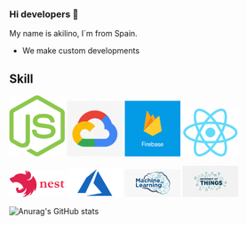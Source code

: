 ### Hi developers 👋

My name is akilino, I´m from Spain.


- We make custom developments
  

## Skill


<p float="left">
  <img src="./images/nodejs.png" width="100" /> 
  <img src="./images/google.png" width="100" />
  <img src="./images/firebase.png" width="100" /> 
  <img src="./images/react.png" width="100" />
</p>
<p float="left">
  <img src="./images/nestjs.png" width="100" /> 
  <img src="./images/azure.png" width="100" />
  <img src="./images/machine.png" width="100" />
  <img src="./images/iot.png" width="100" />
</p>
 
![Anurag's GitHub stats](https://github-readme-stats.vercel.app/api?username=akilinomendez&count_private=true&show_icons=true&theme=radical)
